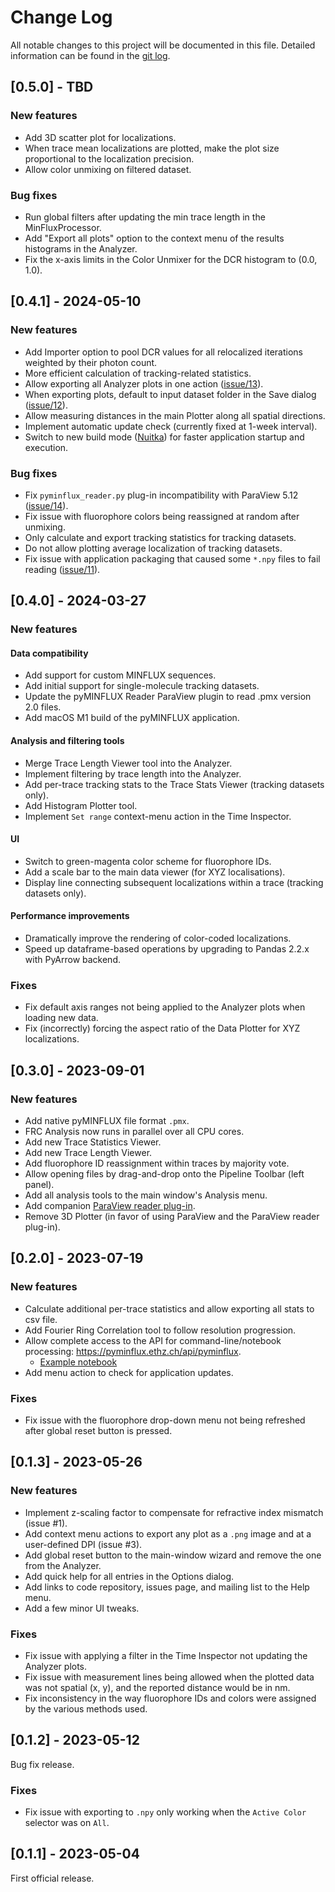 # Change Log

All notable changes to this project will be documented in this file. Detailed information can be found in the [git log](https://github.com/bsse-scf/pyMINFLUX/commits/master/).

## [0.5.0] - TBD

### New features

* Add 3D scatter plot for localizations.
* When trace mean localizations are plotted, make the plot size proportional to the localization precision.
* Allow color unmixing on filtered dataset.

### Bug fixes

* Run global filters after updating the min trace length in the MinFluxProcessor.
* Add "Export all plots" option to the context menu of the results histograms in the Analyzer.
* Fix the x-axis limits in the Color Unmixer for the DCR histogram to (0.0, 1.0).

## [0.4.1] - 2024-05-10

### New features

* Add Importer option to pool DCR values for all relocalized iterations weighted by their photon count.
* More efficient calculation of tracking-related statistics.
* Allow exporting all Analyzer plots in one action ([issue/13](https://github.com/bsse-scf/pyMINFLUX/issues/13)).
* When exporting plots, default to input dataset folder in the Save dialog ([issue/12](https://github.com/bsse-scf/pyMINFLUX/issues/12)).
* Allow measuring distances in the main Plotter along all spatial directions.
* Implement automatic update check (currently fixed at 1-week interval).
* Switch to new build mode ([Nuitka](https://nuitka.net/)) for faster application startup and execution.

### Bug fixes

* Fix `pyminflux_reader.py` plug-in incompatibility with ParaView 5.12 ([issue/14](https://github.com/bsse-scf/pyMINFLUX/issues/14)).
* Fix issue with fluorophore colors being reassigned at random after unmixing.
* Only calculate and export tracking statistics for tracking datasets.
* Do not allow plotting average localization of tracking datasets.
* Fix issue with application packaging that caused some `*.npy` files to fail reading ([issue/11](https://github.com/bsse-scf/pyMINFLUX/issues/11)).

## [0.4.0] - 2024-03-27

### New features 

#### Data compatibility
* Add support for custom MINFLUX sequences.
* Add initial support for single-molecule tracking datasets.
* Update the pyMINFLUX Reader ParaView plugin to read .pmx version 2.0 files.
* Add macOS M1 build of the pyMINFLUX application.

#### Analysis and filtering tools
* Merge Trace Length Viewer tool into the Analyzer.
* Implement filtering by trace length into the Analyzer.
* Add per-trace tracking stats to the Trace Stats Viewer (tracking datasets only).
* Add Histogram Plotter tool.
* Implement `Set range` context-menu action in the Time Inspector.

#### UI
* Switch to green-magenta color scheme for fluorophore IDs.
* Add a scale bar to the main data viewer (for XYZ localisations).
* Display line connecting subsequent localizations within a trace (tracking datasets only).

#### Performance improvements
* Dramatically improve the rendering of color-coded localizations.
* Speed up dataframe-based operations by upgrading to Pandas 2.2.x with PyArrow backend.

### Fixes

* Fix default axis ranges not being applied to the Analyzer plots when loading new data.
* Fix (incorrectly) forcing the aspect ratio of the Data Plotter for XYZ localizations.

## [0.3.0] - 2023-09-01

### New features

* Add native pyMINFLUX file format `.pmx`.
* FRC Analysis now runs in parallel over all CPU cores.
* Add new Trace Statistics Viewer.
* Add new Trace Length Viewer.
* Add fluorophore ID reassignment within traces by majority vote.
* Allow opening files by drag-and-drop onto the Pipeline Toolbar (left panel).
* Add all analysis tools to the main window's Analysis menu.
* Add companion [ParaView reader plug-in](https://github.com/bsse-scf/pyMINFLUX/tree/master/paraview_plugins).
* Remove 3D Plotter (in favor of using ParaView and the ParaView reader plug-in).

## [0.2.0] - 2023-07-19

### New features

* Calculate additional per-trace statistics and allow exporting all stats to csv file.
* Add Fourier Ring Correlation tool to follow resolution progression.
* Allow complete access to the API for command-line/notebook processing: https://pyminflux.ethz.ch/api/pyminflux.
  * [Example notebook](examples/processing.ipynb)
* Add menu action to check for application updates.

### Fixes

* Fix issue with the fluorophore drop-down menu not being refreshed after global reset button is pressed.

## [0.1.3] - 2023-05-26

### New features

* Implement z-scaling factor to compensate for refractive index mismatch (issue #1).
* Add context menu actions to export any plot as a `.png` image and at a user-defined DPI (issue #3).
* Add global reset button to the main-window wizard and remove the one from the Analyzer.
* Add quick help for all entries in the Options dialog.
* Add links to code repository, issues page, and mailing list to the Help menu.
* Add a few minor UI tweaks.

### Fixes

* Fix issue with applying a filter in the Time Inspector not updating the Analyzer plots.
* Fix issue with measurement lines being allowed when the plotted data was not spatial (x, y), and the reported distance would be in nm.
* Fix inconsistency in the way fluorophore IDs and colors were assigned by the various methods used.

## [0.1.2] - 2023-05-12

Bug fix release.

### Fixes

* Fix issue with exporting to `.npy` only working when the `Active Color` selector was on `All`.

## [0.1.1] - 2023-05-04

First official release.
